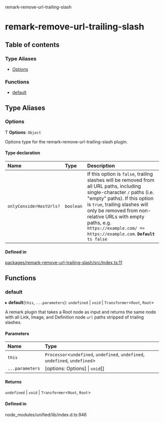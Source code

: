 remark-remove-url-trailing-slash

# remark-remove-url-trailing-slash

## Table of contents

### Type Aliases

- [Options](README.md#options)

### Functions

- [default](README.md#default)

## Type Aliases

### Options

Ƭ **Options**: `Object`

Options type for the remark-remove-url-trailing-slash plugin.

#### Type declaration

| Name | Type | Description |
| :------ | :------ | :------ |
| `onlyConsiderHostUrls?` | `boolean` | If this option is `false`, trailing slashes will be removed from all URL paths, including single-character `/` paths (i.e. "empty" paths). If this option is `true`, trailing slashes will only be removed from non-relative URLs with empty paths, e.g. `https://example.com/ => https://example.com`. **`Default`** ```ts false ``` |

#### Defined in

[packages/remark-remove-url-trailing-slash/src/index.ts:11](https://github.com/Xunnamius/unified-utils/blob/cc4d623/packages/remark-remove-url-trailing-slash/src/index.ts#L11)

## Functions

### default

▸ **default**(`this`, `...parameters`): `undefined` \| `void` \| `Transformer`\<`Root`, `Root`\>

A remark plugin that takes a Root node as input and returns the same node
with all Link, Image, and Definition node `url` paths stripped of
trialing slashes.

#### Parameters

| Name | Type |
| :------ | :------ |
| `this` | `Processor`\<`undefined`, `undefined`, `undefined`, `undefined`, `undefined`\> |
| `...parameters` | [options: Options] \| `void`[] |

#### Returns

`undefined` \| `void` \| `Transformer`\<`Root`, `Root`\>

#### Defined in

node_modules/unified/lib/index.d.ts:946
